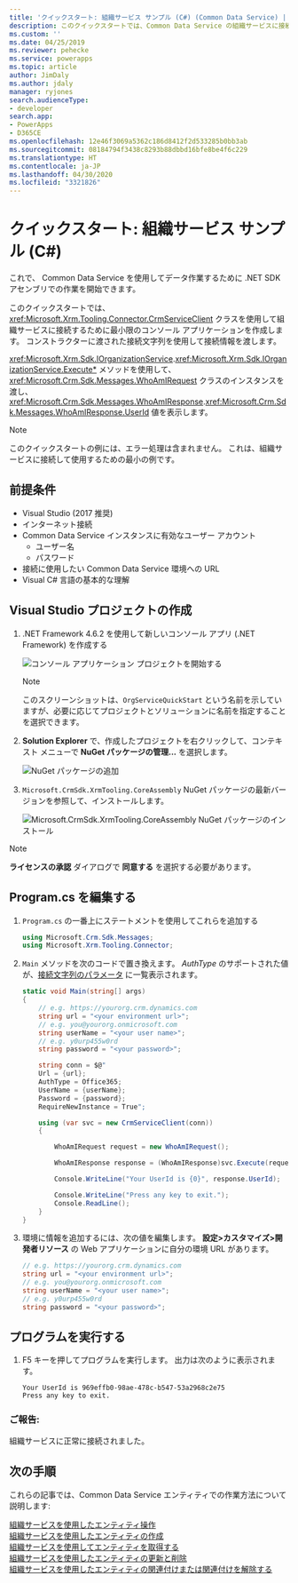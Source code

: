 ```yaml
---
title: 'クイックスタート: 組織サービス サンプル (C#) (Common Data Service) | Microsoft Docs'
description: このクイックスタートでは、Common Data Service の組織サービスに接続する方法を説明します
ms.custom: ''
ms.date: 04/25/2019
ms.reviewer: pehecke
ms.service: powerapps
ms.topic: article
author: JimDaly
ms.author: jdaly
manager: ryjones
search.audienceType:
- developer
search.app:
- PowerApps
- D365CE
ms.openlocfilehash: 12e46f3069a5362c186d8412f2d533285b0bb3ab
ms.sourcegitcommit: 08184794f3438c8293b88dbbd16bfe8be4f6c229
ms.translationtype: HT
ms.contentlocale: ja-JP
ms.lasthandoff: 04/30/2020
ms.locfileid: "3321826"
---
```

# <a name="quickstart-organization-service-sample-c"></a>クイックスタート: 組織サービス サンプル (C#)

これで、 Common Data Service を使用してデータ作業するために .NET SDK アセンブリでの作業を開始できます。

このクイックスタートでは、<xref:Microsoft.Xrm.Tooling.Connector.CrmServiceClient> クラスを使用して組織サービスに接続するために最小限のコンソール アプリケーションを作成します。 コンストラクターに渡された接続文字列を使用して接続情報を渡します。

<xref:Microsoft.Xrm.Sdk.IOrganizationService>.<xref:Microsoft.Xrm.Sdk.IOrganizationService.Execute*> メソッドを使用して、 <xref:Microsoft.Crm.Sdk.Messages.WhoAmIRequest> クラスのインスタンスを渡し、<xref:Microsoft.Crm.Sdk.Messages.WhoAmIResponse>.<xref:Microsoft.Crm.Sdk.Messages.WhoAmIResponse.UserId>  値を表示します。

> [!NOTE]
> このクイックスタートの例には、エラー処理は含まれません。 これは、組織サービスに接続して使用するための最小の例です。


## <a name="prerequisites"></a>前提条件

 - Visual Studio (2017 推奨)
 - インターネット接続
 - Common Data Service インスタンスに有効なユーザー アカウント
    - ユーザー名
    - パスワード
 - 接続に使用したい Common Data Service 環境への URL
 - Visual C# 言語の基本的な理解

## <a name="create-visual-studio-project"></a> Visual Studio プロジェクトの作成

1. .NET Framework 4.6.2 を使用して新しいコンソール アプリ (.NET Framework) を作成する

    ![コンソール アプリケーション プロジェクトを開始する](../media/quick-start-org-service-console-app-1.png)

    > [!NOTE]
    > このスクリーンショットは、`OrgServiceQuickStart` という名前を示していますが、必要に応じてプロジェクトとソリューションに名前を指定することを選択できます。 

1. **Solution Explorer** で、作成したプロジェクトを右クリックして、コンテキスト メニューで **NuGet パッケージの管理...** を選択します。

    ![NuGet  パッケージの追加](../media/quick-start-org-service-console-app-2.png)

1.  `Microsoft.CrmSdk.XrmTooling.CoreAssembly` NuGet パッケージの最新バージョンを参照して、インストールします。

    ![Microsoft.CrmSdk.XrmTooling.CoreAssembly NuGet パッケージのインストール](../media/quick-start-org-service-console-app-3.png)

> [!NOTE]
> **ライセンスの承認** ダイアログで **同意する** を選択する必要があります。

## <a name="edit-programcs"></a>Program.cs を編集する

1. `Program.cs` の一番上にステートメントを使用してこれらを追加する

    ```csharp
    using Microsoft.Crm.Sdk.Messages;
    using Microsoft.Xrm.Tooling.Connector;
    ```

1. `Main` メソッドを次のコードで置き換えます。 *AuthType* のサポートされた値が、[接続文字列のパラメータ](../xrm-tooling/use-connection-strings-xrm-tooling-connect.md) に一覧表示されます。

    ```csharp
    static void Main(string[] args)
    {            
        // e.g. https://yourorg.crm.dynamics.com
        string url = "<your environment url>";
        // e.g. you@yourorg.onmicrosoft.com
        string userName = "<your user name>";
        // e.g. y0urp455w0rd 
        string password = "<your password>";

        string conn = $@"
        Url = {url};
        AuthType = Office365;
        UserName = {userName};
        Password = {password};
        RequireNewInstance = True";

        using (var svc = new CrmServiceClient(conn))
        {

            WhoAmIRequest request = new WhoAmIRequest();

            WhoAmIResponse response = (WhoAmIResponse)svc.Execute(request);

            Console.WriteLine("Your UserId is {0}", response.UserId);

            Console.WriteLine("Press any key to exit.");
            Console.ReadLine();
        }
    }
    ```

1. 環境に情報を追加するには、次の値を編集します。 **設定>カスタマイズ>開発者リソース** の Web アプリケーションに自分の環境 URL があります。

    ```csharp
    // e.g. https://yourorg.crm.dynamics.com
    string url = "<your environment url>";
    // e.g. you@yourorg.onmicrosoft.com
    string userName = "<your user name>";
    // e.g. y0urp455w0rd
    string password = "<your password>";
    ```

## <a name="run-the-program"></a>プログラムを実行する

1. F5 キーを押してプログラムを実行します。 出力は次のように表示されます。

    ```
    Your UserId is 969effb0-98ae-478c-b547-53a2968c2e75
    Press any key to exit.
    ```

### <a name="congratulations"></a>ご報告: 

組織サービスに正常に接続されました。


## <a name="next-steps"></a>次の手順

これらの記事では、Common Data Service エンティティでの作業方法について説明します:

[組織サービスを使用したエンティティ操作](entity-operations.md)<br />
[組織サービスを使用したエンティティの作成](entity-operations-create.md)<br />
[組織サービスを使用してエンティティを取得する](entity-operations-retrieve.md)<br />
[組織サービスを使用したエンティティの更新と削除](entity-operations-update-delete.md)<br />
[組織サービスを使用したエンティティの関連付けまたは関連付けを解除する](entity-operations-associate-disassociate.md)